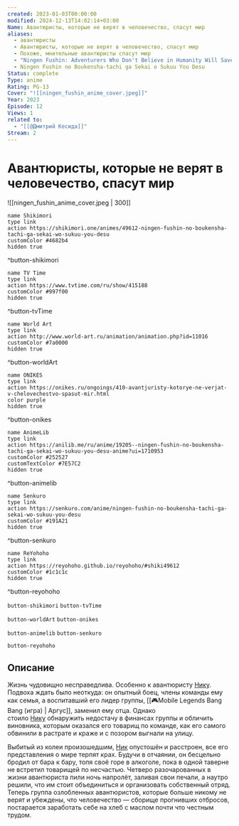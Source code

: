 ```yaml
---
created: 2023-01-03T00:00:00
modified: 2024-12-13T14:02:14+03:00
Name: Авантюристы, которые не верят в человечество, спасут мир
aliases:
  - авантюристы
  - Авантюристы, которые не верят в человечество, спасут мир
  - Похоже, мнительные авантюристы спасут мир
  - "Ningen Fushin: Adventurers Who Don't Believe in Humanity Will Save the World"
  - Ningen Fushin no Boukensha-tachi ga Sekai o Sukuu You Desu
Status: complete
Type: anime
Rating: PG-13
Cover: "![[ningen_fushin_anime_cover.jpeg]]"
Year: 2023
Episode: 12
Views: 1
related to:
  - "[[@Дмитрий Кесида]]"
Stream: 2
---
```


# Авантюристы, которые не верят в человечество, спасут мир

![[ningen_fushin_anime_cover.jpeg | 300]]

```button
name Shikimori
type link
action https://shikimori.one/animes/49612-ningen-fushin-no-boukensha-tachi-ga-sekai-wo-sukuu-you-desu
customColor #4682b4
hidden true
```
^button-shikimori

```button
name TV Time
type link
action https://www.tvtime.com/ru/show/415188
customColor #997f00
hidden true
```
^button-tvTime

```button
name World Art
type link
action http://www.world-art.ru/animation/animation.php?id=11016
customColor #7a0000
hidden true
```
^button-worldArt

```button
name ONIKES
type link
action https://onikes.ru/ongoings/410-avantjuristy-kotorye-ne-verjat-v-chelovechestvo-spasut-mir.html
color purple
hidden true
```
^button-onikes

```button
name AnimeLib
type link
action https://anilib.me/ru/anime/19205--ningen-fushin-no-boukensha-tachi-ga-sekai-wo-sukuu-you-desu-anime?ui=1710953
customColor #252527
customTextColor #7E57C2
hidden true
```
^button-animelib

```button
name Senkuro
type link
action https://senkuro.com/anime/ningen-fushin-no-boukensha-tachi-ga-sekai-wo-sukuu-you-desu
customColor #191A21
hidden true
```
^button-senkuro

```button
name ReYohoho
type link
action https://reyohoho.github.io/reyohoho/#shiki49612
customColor #1c1c1c
hidden true
```
^button-reyohoho

`button-shikimori` `button-tvTime`

`button-worldArt` `button-onikes`

`button-animelib` `button-senkuro`

`button-reyohoho`

## Описание

Жизнь чудовищно несправедлива. Особенно к авантюристу [Нику](https://shikimori.one/characters/182417-nick). Подвоха ждать было неоткуда: он опытный боец, члены команды ему как семья, а воспитавший его лидер группы, [[🎮Mobile Legends Bang Bang (игра) | Аргус]], заменил ему отца. Однако стоило [Нику](https://shikimori.one/characters/182417-nick) обнаружить недостачу в финансах группы и обличить виновника, которым оказался его товарищ по команде, как его самого обвинили в растрате и краже и с позором выгнали на улицу.

Выбитый из колеи произошедшим, [Ник](https://shikimori.one/characters/182417-nick) опустошён и расстроен, все его представления о мире терпят крах. Будучи в отчаянии, он бесцельно бродил от бара к бару, топя своё горе в алкоголе, пока в одной таверне не встретил товарищей по несчастью. Четверо разочарованных в жизни авантюриста пили ночь напролёт, заливая свои печали, а наутро решили, что им стоит объединиться и организовать собственный отряд. Теперь группа озлобленных авантюристов, которые больше никому не верят и убеждены, что человечество — сборище прогнивших отбросов, постарается заработать себе на хлеб с маслом почти что честным трудом.
